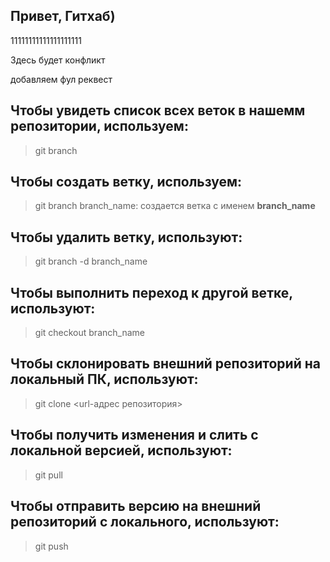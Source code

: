 ## Привет, Гитхаб)

11111111111111111111

Здесь будет конфликт

добавляем фул реквест
## Чтобы увидеть список всех веток в нашемм репозитории, используем:
>git branch
## Чтобы создать ветку, используем:
>git branch branch_name: создается ветка с именем **branch_name**
## Чтобы удалить ветку, используют:
>git branch -d branch_name
## Чтобы выполнить переход к другой ветке, используют:
>git checkout branch_name
## Чтобы склонировать внешний репозиторий на локальный ПК, используют:
>git clone <url-адрес репозитория>
## Чтобы получить изменения и слить с локальной версией, используют:
>git pull
## Чтобы отправить версию на внешний репозиторий с локального, используют:
>git push
